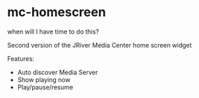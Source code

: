 mc-homescreen
=============
when will I have time to do this? 

Second version of the JRiver Media Center home screen widget

Features: 
* Auto discover Media Server
* Show playing now
* Play/pause/resume

